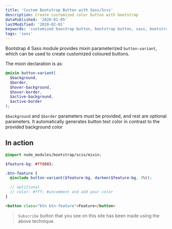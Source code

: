 ```yaml
---
title: 'Custom Bootstrap Button with Sass/Scss'
description: Create customized color button with bootstrap
dataPublished: '2020-01-05'
lastModified: '2020-02-01'
keywords: 'customized boostrap button, bootstrap button, sass, bootstrap button color change'
tags: 'sass'
---
```


Bootstrap 4 Sass module provides mixin parameterized `button-variant`, which can be used to create customized coloured buttons.

The mixin declaration is as:

```scss
@mixin button-variant(
  $background,
  $border,
  $hover-background,
  $hover-border,
  $active-background,
  $active-border
);
```

`$background` and `$border` parameters must be provided, and rest are optional parameters.
It automatically generates button text color in contrast to the provided background color

## In action

```scss
@import node_modules/bootstrap/scss/mixin;

$feature-bg: #ffd803;

.btn-feature {
  @include button-variant($feature-bg, darken($feature-bg, 3%));

  // optitional
  // color: #fff; #uncomment and add your color
}
```

```html
<button class="btn btn-feature">Feature</button>
```

> `Subscribe` button that you see on this site has been made using the above technique.
